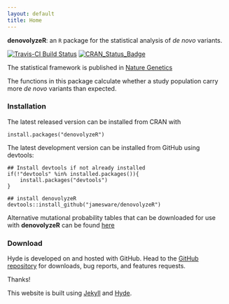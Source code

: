 ```yaml
---
layout: default
title: Home
---
```



**denovolyzeR**: an `R` package for the statistical analysis of *de novo* variants.

[![Travis-CI Build Status](https://travis-ci.org/jamesware/denovolyzeR.png?branch=master)](https://travis-ci.org/jamesware/denovolyzeR)
[![CRAN_Status_Badge](http://www.r-pkg.org/badges/version/denovolyzeR)](http://cran.r-project.org/package=denovolyzeR)

The statistical framework is published in [Nature Genetics](http://www.nature.com/doifinder/10.1038/ng.3050)

The functions in this package calculate whether a study population carry more *de novo* variants than expected.

### Installation

The latest released version can be installed from CRAN with

```
install.packages("denovolyzeR")
```

The latest development version can be installed from GitHub using devtools:

```
## Install devtools if not already installed
if(!"devtools" %in% installed.packages()){
	install.packages("devtools")
}

## install denovolyzeR
devtools::install_github("jamesware/denovolyzeR")
```

Alternative mutational probability tables that can be downloaded for use with **denovolyzeR** can be found [here](/alternativeProbabilityTables/)




### Download

Hyde is developed on and hosted with GitHub. Head to the <a href="https://github.com/poole/hyde">GitHub repository</a> for downloads, bug reports, and features requests.

Thanks!


This website is built using [Jekyll](http://jekyllrb.com) and [Hyde](http://hyde.getpoole.com).
